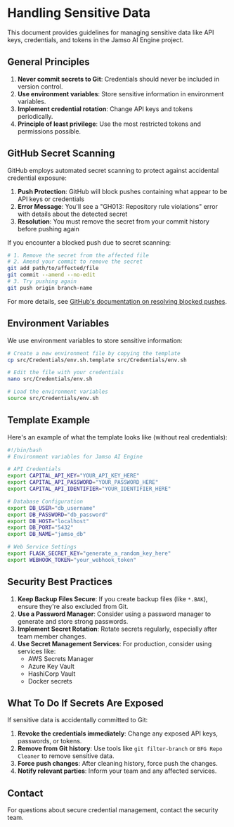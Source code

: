 # Handling Sensitive Data

This document provides guidelines for managing sensitive data like API keys, credentials, and tokens in the Jamso AI Engine project.

## General Principles

1. **Never commit secrets to Git**: Credentials should never be included in version control.
2. **Use environment variables**: Store sensitive information in environment variables.
3. **Implement credential rotation**: Change API keys and tokens periodically.
4. **Principle of least privilege**: Use the most restricted tokens and permissions possible.

## GitHub Secret Scanning

GitHub employs automated secret scanning to protect against accidental credential exposure:

1. **Push Protection**: GitHub will block pushes containing what appear to be API keys or credentials
2. **Error Message**: You'll see a "GH013: Repository rule violations" error with details about the detected secret
3. **Resolution**: You must remove the secret from your commit history before pushing again

If you encounter a blocked push due to secret scanning:

```bash
# 1. Remove the secret from the affected file
# 2. Amend your commit to remove the secret
git add path/to/affected/file
git commit --amend --no-edit
# 3. Try pushing again
git push origin branch-name
```

For more details, see [GitHub's documentation on resolving blocked pushes](https://docs.github.com/code-security/secret-scanning/working-with-secret-scanning-and-push-protection/working-with-push-protection-from-the-command-line#resolving-a-blocked-push).

## Environment Variables

We use environment variables to store sensitive information:

```bash
# Create a new environment file by copying the template
cp src/Credentials/env.sh.template src/Credentials/env.sh

# Edit the file with your credentials
nano src/Credentials/env.sh

# Load the environment variables
source src/Credentials/env.sh
```

## Template Example

Here's an example of what the template looks like (without real credentials):

```bash
#!/bin/bash
# Environment variables for Jamso AI Engine

# API Credentials
export CAPITAL_API_KEY="YOUR_API_KEY_HERE"
export CAPITAL_API_PASSWORD="YOUR_PASSWORD_HERE"
export CAPITAL_API_IDENTIFIER="YOUR_IDENTIFIER_HERE"

# Database Configuration
export DB_USER="db_username"
export DB_PASSWORD="db_password"
export DB_HOST="localhost"
export DB_PORT="5432"
export DB_NAME="jamso_db"

# Web Service Settings
export FLASK_SECRET_KEY="generate_a_random_key_here"
export WEBHOOK_TOKEN="your_webhook_token"
```

## Security Best Practices

1. **Keep Backup Files Secure**: If you create backup files (like `*.BAK`), ensure they're also excluded from Git.
2. **Use a Password Manager**: Consider using a password manager to generate and store strong passwords.
3. **Implement Secret Rotation**: Rotate secrets regularly, especially after team member changes.
4. **Use Secret Management Services**: For production, consider using services like:
   - AWS Secrets Manager
   - Azure Key Vault
   - HashiCorp Vault
   - Docker secrets

## What To Do If Secrets Are Exposed

If sensitive data is accidentally committed to Git:

1. **Revoke the credentials immediately**: Change any exposed API keys, passwords, or tokens.
2. **Remove from Git history**: Use tools like `git filter-branch` or `BFG Repo Cleaner` to remove sensitive data.
3. **Force push changes**: After cleaning history, force push the changes.
4. **Notify relevant parties**: Inform your team and any affected services.

## Contact

For questions about secure credential management, contact the security team.
